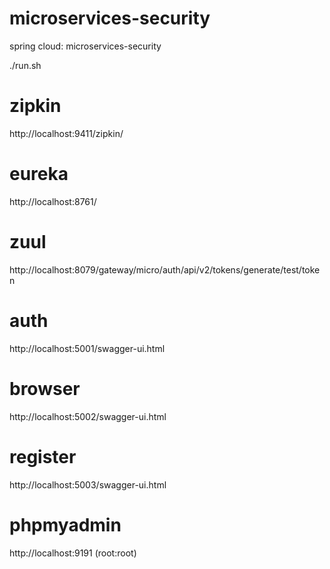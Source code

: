 # microservices-security
spring cloud: microservices-security

./run.sh

# zipkin
http://localhost:9411/zipkin/

# eureka
http://localhost:8761/

# zuul

http://localhost:8079/gateway/micro/auth/api/v2/tokens/generate/test/token

# auth

http://localhost:5001/swagger-ui.html

# browser

http://localhost:5002/swagger-ui.html

# register

http://localhost:5003/swagger-ui.html

# phpmyadmin

http://localhost:9191 (root:root)
